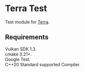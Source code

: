 # Terra Test
Test module for [Terra](https://github.com/razerx100/Terra).

## Requirements
Vulkan SDK 1.3.\
cmake 3.21+.\
Google Test.\
C++20 Standard supported Compiler.

